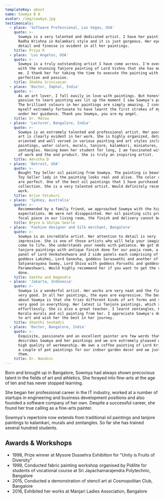 ```yaml
---
templateKey: about
name: Sowmya B A
avatar: /img/sowmya.jpg
testimonials:
  - place: 'Software Professional, Las Vegas, USA'
    quote: >-
      Sowmya is a very talented and dedicated artist. I have her painting of
      Radha Krishna in Kalamkari style and it is just gorgeous. Her eye for
      detail and finesse is evident in all her paintings.
    title: Priya R
  - place: 'Los Angeles, USA'
    quote: >-
      Sowmya is a truly outstanding artist I have come across. I'm overwhelmed
      with the stunning Tanjore painting of Lord Vishnu that she has made for
      me. I thank her for taking the time to execute the painting with ultimate
      perfection and passion.
    title: Shobha Srinivasan
  - place: 'Doctor, Imphal, India'
    quote: >-
      As an art lover, I fall easily in love with paintings. But honestly, my
      passion to learn painting was lit up the moment I saw Sowmya's paintings.
      The brilliant colours in her paintings are simply amazing. I consider
      myself extremely fortunate to have learnt the first strokes of my brush
      under her guidance. Thank you Sowmya, you are my angel.
    title: Dr. Matou
  - place: 'Lecturer, Bangalore, India'
    quote: >-
      Sowmya is an extremely talented and professional artist. Her passion for
      art is clearly evident in her work. She is highly organized, detail
      oriented and well versed in various painting and art styles including oil
      paintings, water colors, murals, tanjore, kalamkari, miniatures, and
      zentangles. Having been her student for long, I am fascinated with her way
      of work and the end product. She is truly an inspiring artist.
    title: Amrutha D
  - place: 'Detroit, USA'
    quote: >-
      Bought Toy Seller oil painting from Sowmya. The painting is beautiful! The
      Toy Seller lady in the painting looks real and alive. The color choices
      are perfect. One of the best oil paintings that I have purchased for my
      collection. She is a very talented artist. Would definitely recommend her
      work.
    title: Arjun Yetukuri
  - place: 'Sydney, Australia'
    quote: >-
      Recommended by a family friend, we approached Sowmya with the highest of
      expectations. We were not disappointed. Her oil painting sits proudly as a
      focal piece in our living room, the finish and delivery cannot be faulted!
    title: Bryce & Shilpa Searle
  - place: 'Fashion designer and Silk merchant, Bangalore'
    quote: >-
      Sowmya is an incredible artist. Her attention to detail is very
      impressive. She is one of those artists who will help your imagination
      come to life. She understands your needs with patience. We got done
      tanjore paintings with antique finish done for our pooja room, a main
      panel of Lord Venkateshwara and 2 side panels each comprising of of
      goddess Lakshmi, Lord Ganesha, goddess Saraswathi and another of Lord
      Satyanarayana Swamy, Lord Shiva with goddess Parvathi and goddess Kannika
      Parameshwari. Would highly recommend her if you want to get the right art
      done.
    title: Geetha and Nagendra
  - place: 'Jakarta, Indonesia'
    quote: >-
      Sowmya is a wonderful artist. Her works are very neat and the finishing is
      very good. In all her paintings, the eyes are expressive. The best part
      about Sowmya is that she tries different kinds of art forms and she is
      very good in everything. Her latest is Tanjore paintings, which she does
      effortlessly. She is also a great teacher. I learnt zentangles, Kalamkari,
      Kerala murals and oil painting from her. I appreciate Sowmya's dedication
      to art and wish her the best in her journey.
    title: Shanthi Seshadri
  - place: 'Doctor, Bangalore, India'
    quote: >-
      Exquisite, passionate and an excellent painter are few words that
      describes Sowmya and her paintings and we are extremely pleased with the
      high quality of workmanship. We own a coffee painting of Lord Krishna and
      a couple of pot paintings for our indoor garden decor and we just love
      them.
    title: Dr. Nandini
---
```

Born and brought up in Bangalore, Sowmya had always shown precocious talent in the fields of art and athletics. She forayed into fine-arts at the age of ten and has never stopped learning.

She began her professional career in the IT industry, worked at a number of startups in engineering and business development positions and also founded a software company of her own. Despite a successful career, she found her true calling as a fine-arts painter.

Sowmya's repertoire now extends from traditional oil paintings and tanjore paintings to kalamkari, murals and zentangles. So far she has trained several hundred students.

## Awards & Workshops

* 1998, Prize winner at Mysore Dussehra Exhibition for “Unity is Fruits of Diversity”
* 1999, Conducted fabric painting workshop organised by Pidilite for students of vocational course at Sri Jayachamarajendra Polytechnic, Bangalore
* 2015, Conducted a demonstration of stencil art at Cosmopolitan Club, Bangalore
* 2016, Exhibited her works at Manjari Ladies Association, Bangalore

